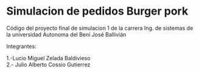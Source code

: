 # Simulacion de pedidos Burger pork

<p>Código del proyecto final de simulacion 1 de la carrera Ing. de sistemas de la universidad Autonoma del Beni José Ballivián</p>

</h3>Integrantes: </h3>
<p>
1.-Lucio Miguel Zelada Baldivieso</br>
2.- Julio Alberto Cossio Gutierrez
</p>
